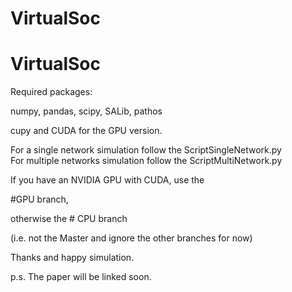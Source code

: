 # VirtualSoc
# VirtualSoc
Required packages:

numpy, pandas, scipy, SALib, pathos 

cupy and CUDA for the GPU version. 

For a single network simulation follow the ScriptSingleNetwork.py  
For multiple networks simulation follow the ScriptMultiNetwork.py 

If you have an NVIDIA GPU with CUDA, use the 

#GPU branch, 

otherwise the # CPU branch

(i.e. not the Master and ignore the other branches for now) 

Thanks and happy simulation. 

p.s. The paper will be linked soon.
